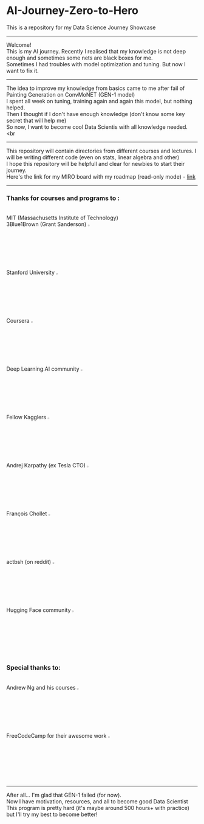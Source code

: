 # AI-Journey-Zero-to-Hero
This is a repository for my Data Science Journey Showcase
___
Welcome! <br>
This is my AI journey. Recently I realised that my knowledge is not deep enough and sometimes some nets are black boxes for me. <br>
Sometimes I had troubles with model optimization and tuning. But now I want to fix it.
___
The idea to improve my knowledge from basics came to me after fail of Painting Generation on ConvMoNET (GEN-1 model) <br>
I spent all week on tuning, training again and again this model, but nothing helped. <br>
Then I thought if I don't have enough knowledge (don't know some key secret that will help me) <br>
So now, I want to become cool Data Scientis with all knowledge needed. <br
___
This repository will contain directories from different courses and lectures. I will be writing different code (even on stats, linear algebra and other) <br>
I hope this repository will be helpfull and clear for newbies to start their journey.<br>
Here's the link for my MIRO board with my roadmap (read-only mode) - <a href='https://miro.com/welcomeonboard/aEd5cjdXQ2UwSGV2SndYNzB3c05WZWlMSVVhdkVBbm5aVWs0cGQ5aGZqUVVUbHRLb1lkWGhJaHVRdk8yZkpSNXwzNDU4NzY0NTUzODE3ODE1ODk1fDI=?share_link_id=917497531845'>link</a>
___
<h3>Thanks for courses and programs to :</h3><br>
MIT (Massachusetts Institute of Technology) <br>
3Blue1Brown (Grant Sanderson) <img src='https://yt3.googleusercontent.com/ytc/AIf8zZSApZdSBilmxjGARJbX1WdIFYXFv69aixy9FcJraA=s900-c-k-c0x00ffffff-no-rj' width=3%><br>
Stanford University <img src='https://identity.stanford.edu/wp-content/uploads/sites/3/2020/07/block-s-right.png' width=3%><br>
Coursera <img src='https://about.coursera.org/static/blueC-65d0362f0b397e64f6a007c7eee7e090.svg' width=3%><br>
Deep Learning.AI community <img src='https://img.evbuc.com/https%3A%2F%2Fcdn.evbuc.com%2Fimages%2F125559383%2F317212851579%2F1%2Foriginal.20210208-232017?w=512&auto=format%2Ccompress&q=75&sharp=10&rect=0%2C0%2C2246%2C2246&s=40aa0fb13fe40ce86241ae7b8fc8caea' width=3%><br>
Fellow Kagglers <img src='https://cdn.iconscout.com/icon/free/png-256/free-kaggle-3521526-2945029.png' width=3%><br>
Andrej Karpathy (ex Tesla CTO) <img src='https://avatars.githubusercontent.com/u/241138?v=4' width=3%><br>
François Chollet <img src='https://upload.wikimedia.org/wikipedia/commons/thumb/7/71/Fchollet.jpg/220px-Fchollet.jpg' width=3%><br>
actbsh (on reddit) <img src='https://www.redditinc.com/assets/images/site/Reddit_Icon_FullColor-1_2023-11-29-161416_munx.jpg' width=3%><br>
Hugging Face community <img src='https://s9i7q5a6.rocketcdn.me/solutions/wp-content/uploads/2022/10/HuggingfaceLogo1.png' width=3%><br>
<h3>Special thanks to: </h3> <br>
Andrew Ng and his courses <img src='https://hai.stanford.edu/sites/default/files/styles/person_big/public/person/bio-images/Aurum-Speakers-Bureau-Andrew-Ng.jpg?itok=mTWW2mfy' width=3%><br>
FreeCodeCamp for their awesome work <img src='https://design-style-guide.freecodecamp.org/downloads/fcc_secondary_small.svg' width=3%>

___

After all... I'm glad that GEN-1 failed (for now). <br>
Now I have motivation, resources, and all to become good Data Scientist <br>
This program is pretty hard (it's maybe around 500 hours+ with practice) but I'll try my best to become better!
